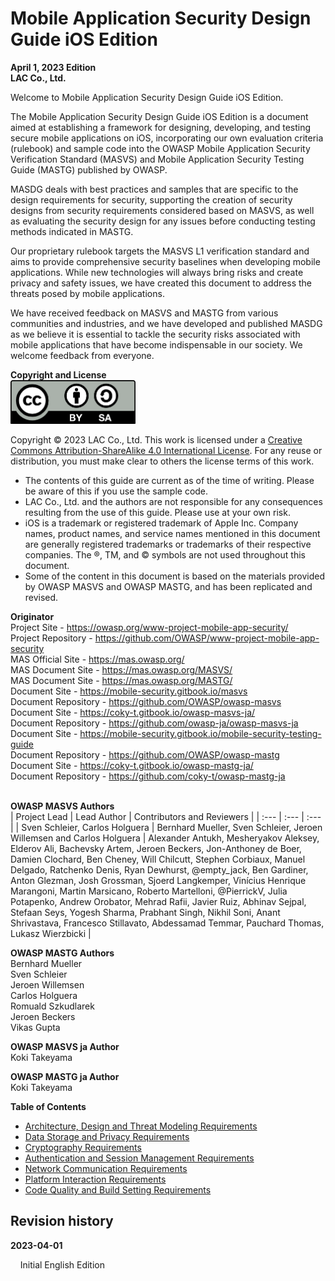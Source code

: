 # Mobile Application Security Design Guide iOS Edition

**April 1, 2023 Edition**&#010;<br>
**LAC Co., Ltd.**

Welcome to Mobile Application Security Design Guide iOS Edition.

The Mobile Application Security Design Guide iOS Edition is a document aimed at establishing a framework for designing, developing, and testing secure mobile applications on iOS, incorporating our own evaluation criteria (rulebook) and sample code into the OWASP Mobile Application Security Verification Standard (MASVS) and Mobile Application Security Testing Guide (MASTG) published by OWASP.

MASDG deals with best practices and samples that are specific to the design requirements for security, supporting the creation of security designs from security requirements considered based on MASVS, as well as evaluating the security design for any issues before conducting testing methods indicated in MASTG.

Our proprietary rulebook targets the MASVS L1 verification standard and aims to provide comprehensive security baselines when developing mobile applications. While new technologies will always bring risks and create privacy and safety issues, we have created this document to address the threats posed by mobile applications.

We have received feedback on MASVS and MASTG from various communities and industries, and we have developed and published MASDG as we believe it is essential to tackle the security risks associated with mobile applications that have become indispensable in our society. We welcome feedback from everyone.

**Copyright and License**  
<a href="https://creativecommons.org/licenses/by-sa/4.0/"><img src="images/0x01/by-sa.png" alt="CC BY-SA 4.0" width="200"></a>

Copyright © 2023 LAC Co., Ltd. This work is licensed under a [Creative Commons Attribution-ShareAlike 4.0 International License](https://creativecommons.org/licenses/by-sa/4.0/). For any reuse or distribution, you must make clear to others the license terms of this work.

* The contents of this guide are current as of the time of writing. Please be aware of this if you use the sample code.
* LAC Co., Ltd. and the authors are not responsible for any consequences resulting from the use of this guide. Please use at your own risk.
* iOS is a trademark or registered trademark of Apple Inc. Company names, product names, and service names mentioned in this document are generally registered trademarks or trademarks of their respective companies. The ®, TM, and © symbols are not used throughout this document.
* Some of the content in this document is based on the materials provided by OWASP MASVS and OWASP MASTG, and has been replicated and revised.

**Originator**  
Project Site - https://owasp.org/www-project-mobile-app-security/  
Project Repository - https://github.com/OWASP/www-project-mobile-app-security  
MAS Official Site - https://mas.owasp.org/  
MAS Document Site - https://mas.owasp.org/MASVS/  
MAS Document Site - https://mas.owasp.org/MASTG/  
Document Site - https://mobile-security.gitbook.io/masvs  
Document Repository - https://github.com/OWASP/owasp-masvs  
Document Site - https://coky-t.gitbook.io/owasp-masvs-ja/  
Document Repository - https://github.com/owasp-ja/owasp-masvs-ja  
Document Site - https://mobile-security.gitbook.io/mobile-security-testing-guide  
Document Repository - https://github.com/OWASP/owasp-mastg  
Document Site - https://coky-t.gitbook.io/owasp-mastg-ja/  
Document Repository - https://github.com/coky-t/owasp-mastg-ja  
<br>

**OWASP MASVS Authors**  
| Project Lead | Lead Author | Contributors and Reviewers |
| :--- | :--- | :--- |
| Sven Schleier, Carlos Holguera | Bernhard Mueller, Sven Schleier, Jeroen Willemsen and Carlos Holguera | Alexander Antukh, Mesheryakov Aleksey, Elderov Ali, Bachevsky Artem, Jeroen Beckers, Jon-Anthoney de Boer, Damien Clochard, Ben Cheney, Will Chilcutt, Stephen Corbiaux, Manuel Delgado, Ratchenko Denis, Ryan Dewhurst, @empty_jack, Ben Gardiner, Anton Glezman, Josh Grossman, Sjoerd Langkemper, Vinícius Henrique Marangoni, Martin Marsicano, Roberto Martelloni, @PierrickV, Julia Potapenko, Andrew Orobator, Mehrad Rafii, Javier Ruiz, Abhinav Sejpal, Stefaan Seys, Yogesh Sharma, Prabhant Singh, Nikhil Soni, Anant Shrivastava, Francesco Stillavato, Abdessamad Temmar, Pauchard Thomas, Lukasz Wierzbicki |

**OWASP MASTG Authors**  
Bernhard Mueller  
Sven Schleier  
Jeroen Willemsen  
Carlos Holguera  
Romuald Szkudlarek  
Jeroen Beckers  
Vikas Gupta

**OWASP MASVS ja Author**  
Koki Takeyama

**OWASP MASTG ja Author**  
Koki Takeyama

**Table of Contents**  
- [Architecture, Design and Threat Modeling Requirements](0x02-MASDG-Architecture_Design_and_Threat_Modeling_Requirements.md)
- [Data Storage and Privacy Requirements](0x03-MASDG-Data_Storage_and_Privacy_Requirements.md)
- [Cryptography Requirements](0x04-MASDG-Cryptography_Requirements.md)
- [Authentication and Session Management Requirements](0x05-MASDG-Authentication_and_Session_Management_Requirements.md)
- [Network Communication Requirements](0x06-MASDG-Network_Communication_Requirements.md)
- [Platform Interaction Requirements](0x07-MASDG-Platform_Interaction_Requirements.md)
- [Code Quality and Build Setting Requirements](0x08-MASDG-Code_Quality_and_Build_Setting_Requirements.md)


## Revision history
**2023-04-01**

&nbsp;&nbsp;&nbsp;&nbsp;Initial English Edition